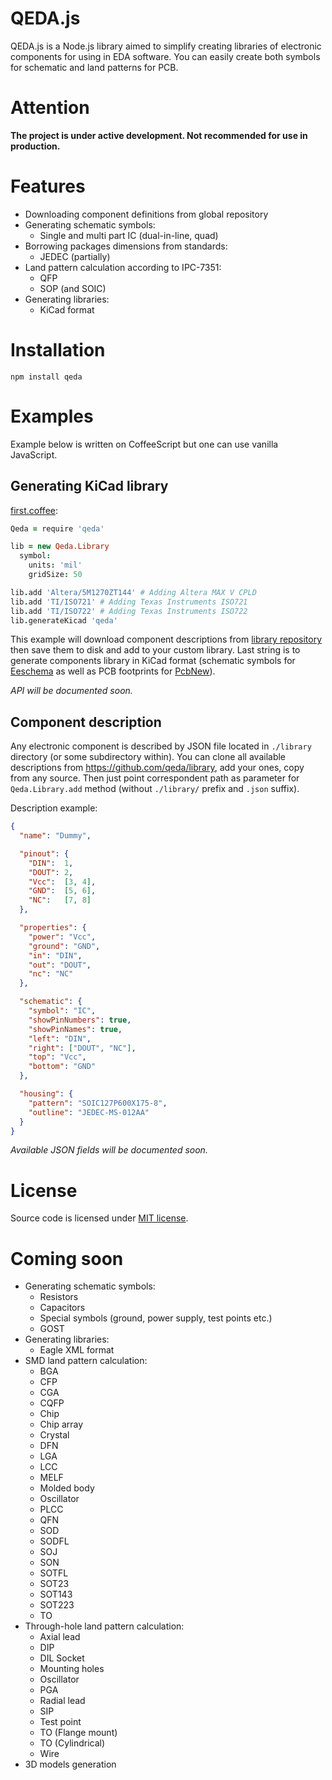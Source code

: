 QEDA.js
=======

QEDA.js is a Node.js library aimed to simplify creating libraries of electronic components for using in EDA software. You can easily create both symbols for schematic and land patterns for PCB.

Attention
=========

**The project is under active development. Not recommended for use in production.**

Features
========

* Downloading component definitions from global repository
* Generating schematic symbols:
  - Single and multi part IC (dual-in-line, quad)
* Borrowing packages dimensions from standards:
  - JEDEC (partially)
* Land pattern calculation according to IPC-7351:
  - QFP
  - SOP (and SOIC)
* Generating libraries:
  - KiCad format

Installation
============

    npm install qeda

Examples
========

Example below is written on CoffeeScript but one can use vanilla JavaScript.

Generating KiCad library
------------------------

[first.coffee](./examples/first/first.coffee):

```coffeescript
Qeda = require 'qeda'

lib = new Qeda.Library
  symbol:
    units: 'mil'
    gridSize: 50

lib.add 'Altera/5M1270ZT144' # Adding Altera MAX V CPLD
lib.add 'TI/ISO721' # Adding Texas Instruments ISO721
lib.add 'TI/ISO722' # Adding Texas Instruments ISO722
lib.generateKicad 'qeda'
```

This example will download component descriptions from [library repository](https://github.com/qeda/library/) then save them to disk and add to your custom library. Last string is to generate components library in KiCad format (schematic symbols for [Eeschema](http://kicad-pcb.org/discover/eeschema/) as well as PCB footprints for [PcbNew](http://kicad-pcb.org/discover/pcbnew/)).

_API will be documented soon._

Component description
---------------------

Any electronic component is described by JSON file located in `./library` directory (or some subdirectory within). You can clone all available descriptions from <https://github.com/qeda/library>, add your ones, copy from any source. Then just point correspondent path as parameter for `Qeda.Library.add` method (without `./library/` prefix and `.json` suffix).

Description example:

```json
{
  "name": "Dummy",

  "pinout": {
    "DIN":  1,
    "DOUT": 2,
    "Vcc":  [3, 4],
    "GND":  [5, 6],
    "NC":   [7, 8]
  },

  "properties": {
    "power": "Vcc",
    "ground": "GND",
    "in": "DIN",
    "out": "DOUT",
    "nc": "NC"
  },

  "schematic": {
    "symbol": "IC",
    "showPinNumbers": true,
    "showPinNames": true,
    "left": "DIN",
    "right": ["DOUT", "NC"],
    "top": "Vcc",
    "bottom": "GND"
  },

  "housing": {
    "pattern": "SOIC127P600X175-8",
    "outline": "JEDEC-MS-012AA"
  }
}
```

_Available JSON fields will be documented soon._


License
=======

Source code is licensed under [MIT license](http://opensource.org/licenses/MIT).

Coming soon
===========

* Generating schematic symbols:
  - Resistors
  - Capacitors
  - Special symbols (ground, power supply, test points etc.)
  - GOST
* Generating libraries:
  - Eagle XML format
* SMD land pattern calculation:
  - BGA
  - CFP
  - CGA
  - CQFP
  - Chip
  - Chip array
  - Crystal
  - DFN
  - LGA
  - LCC
  - MELF
  - Molded body
  - Oscillator
  - PLCC
  - QFN
  - SOD
  - SODFL
  - SOJ
  - SON
  - SOTFL
  - SOT23
  - SOT143
  - SOT223
  - TO
* Through-hole land pattern calculation:
  - Axial lead
  - DIP
  - DIL Socket
  - Mounting holes
  - Oscillator
  - PGA
  - Radial lead
  - SIP
  - Test point
  - TO (Flange mount)
  - TO (Cylindrical)
  - Wire
* 3D models generation
